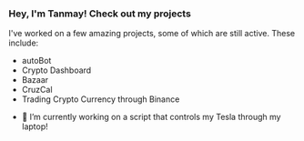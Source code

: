 ### Hey, I'm Tanmay! Check out my projects

I've worked on a few amazing projects, some of which are still active. These include:
* autoBot
* Crypto Dashboard 
* Bazaar 
* CruzCal 
* Trading Crypto Currency through Binance 

- 🔭 I’m currently working on a script that controls my Tesla through my laptop! 

<!--
**tanmaymittal/tanmaymittal** is a ✨ _special_ ✨ repository because its `README.md` (this file) appears on your GitHub profile.

Here are some ideas to get you started:

- 🔭 I’m currently working on ...
- 🌱 I’m currently learning ...
- 👯 I’m looking to collaborate on ...
- 🤔 I’m looking for help with ...
- 💬 Ask me about ...
- 📫 How to reach me: ...
- 😄 Pronouns: ...
- ⚡ Fun fact: ...
-->
